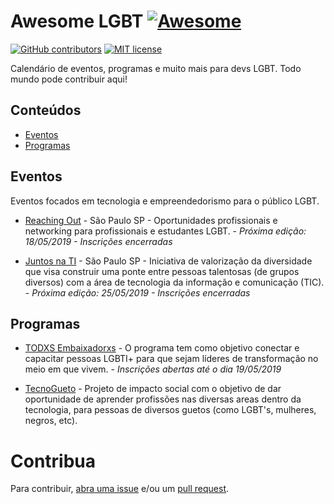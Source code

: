 # Awesome LGBT [![Awesome](https://cdn.rawgit.com/sindresorhus/awesome/d7305f38d29fed78fa85652e3a63e154dd8e8829/media/badge.svg)](https://github.com/sindresorhus/awesome)
[![GitHub contributors](https://img.shields.io/github/contributors/thenameisflic/awesome-lgbt.svg)](https://github.com/davidsonfellipe/awesome-wpo/graphs/contributors)
[![MIT license](https://img.shields.io/github/license/mashape/apistatus.svg?style=flat)](https://davidsonfellipe.mit-license.org/)

Calendário de eventos, programas e muito mais para devs LGBT. Todo mundo pode contribuir aqui!

## Conteúdos

- [Eventos](#eventos)
- [Programas](#programas)

## Eventos

Eventos focados em tecnologia e empreendedorismo para o público LGBT.

* [Reaching Out](http://www.reachingoutlgbt.com.br/) - São Paulo SP - Oportunidades profissionais e networking para profissionais e estudantes LGBT. - *Próxima edição: 18/05/2019 - Inscrições encerradas*

* [Juntos na TI](https://www.facebook.com/JuntosnaTI/) - São Paulo SP - Iniciativa de valorização da diversidade que visa construir uma ponte entre pessoas talentosas (de grupos diversos) com a área de tecnologia da informação e comunicação (TIC). - *Próxima edição: 25/05/2019 - Inscrições encerradas*

## Programas

* [TODXS Embaixadorxs](http://bit.ly/Embaixadorxs) - O programa tem como objetivo conectar e capacitar pessoas LGBTI+ para que sejam líderes de transformação no meio em que vivem. - *Inscrições abertas até o dia 19/05/2019*

* [TecnoGueto](https://tecnogueto.com.br) - Projeto de impacto social com o objetivo de dar oportunidade de aprender profissões nas diversas areas dentro da tecnologia, para pessoas de diversos guetos (como LGBT's, mulheres, negros, etc).

# Contribua

Para contribuir, [abra uma issue](https://github.com/thenameisflic/awesome-lgbt/issues) e/ou um [pull request](https://github.com/thenameisflic/awesome-lgbt/pulls).
